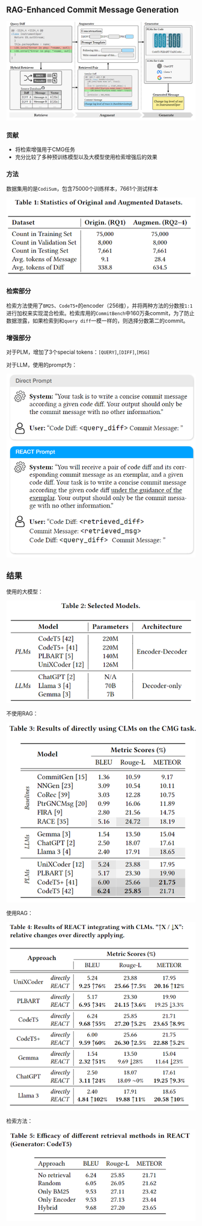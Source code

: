 ## RAG-Enhanced Commit Message Generation

![react](react.png)

### 贡献

- 将检索增强用于CMG任务
- 充分比较了多种预训练模型以及大模型使用检索增强后的效果

### 方法

数据集用的是`CodiSum`，包含75000个训练样本，7661个测试样本

![image-20240613114524728](image-20240613114524728-1718250325871-5.png)

### 检索部分

检索方法使用了`BM25`、`CodeT5+`的encoder（256维），并将两种方法的分数按`1:1`进行加权来实现混合检索。检索库用的`CommitBench`中160万条commit，为了防止数据泄露，如果检索到和`query diff`一模一样的，则选择分数第二的commit。



### 增强部分

对于PLM，增加了3个special tokens：`[QUERY]`,`[DIFF]`,`[MSG]`

对于LLM，使用的prompt为：

![image-20240613114453007](image-20240613114453007-1718250294903-3.png)

## 结果

使用的大模型：

![image-20240613114600077](image-20240613114600077.png)



不使用RAG：

![image-20240613114636558](image-20240613114636558.png)

使用RAG：

![image-20240613114701070](image-20240613114701070.png)

检索方法：

![image-20240613114728118](image-20240613114728118.png)